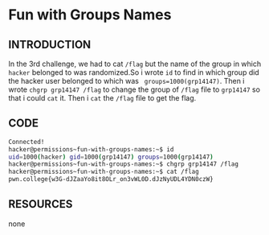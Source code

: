 # Fun with Groups Names
## INTRODUCTION
In the 3rd challenge, we had to cat `/flag` but the name of the group in which `hacker` belonged to was randomized.So i wrote `id` to find in which group did the hacker user belonged to which was ` groups=1000(grp14147)`.
Then i wrote `chgrp grp14147 /flag` to change the group of `/flag` file to `grp14147` so that i could `cat` it. Then i `cat` the `/flag` file to get the flag.
## CODE
```BASH
Connected!
hacker@permissions~fun-with-groups-names:~$ id
uid=1000(hacker) gid=1000(grp14147) groups=1000(grp14147)
hacker@permissions~fun-with-groups-names:~$ chgrp grp14147 /flag
hacker@permissions~fun-with-groups-names:~$ cat /flag
pwn.college{w3G-dJZaaYo8it8OLr_on3vWL0D.dJzNyUDL4YDN0czW}
```
## RESOURCES
none
